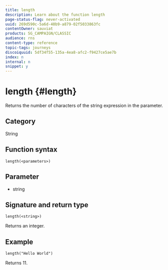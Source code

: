 ```yaml
---
title: length
description: Learn about the function length
page-status-flag: never-activated
uuid: 269d590c-5a6d-40b9-a879-02f5033863fc
contentOwner: sauviat
products: SG_CAMPAIGN/CLASSIC
audience: rns
content-type: reference
topic-tags: journeys
discoiquuid: 5df34f55-135a-4ea8-afc2-f9427ce5ae7b
index: n
internal: n
snippet: y
---
```


# length {#length}

Returns the number of characters of the string expression in the parameter.

## Category

String

## Function syntax

`length(<parameters>)`

## Parameter

* string

## Signature and return type

`length(<string>)`

Returns an integer.

## Example

`length("Hello World")`

Returns 11.
